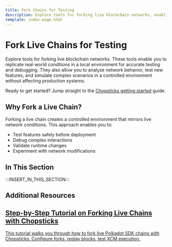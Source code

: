 ```yaml
---
title: Fork Chains for Testing
description: Explore tools for forking live blockchain networks, enabling you to replicate real-world conditions in a local environment for accurate testing and debugging.
template: index-page.html
---
```


# Fork Live Chains for Testing

Explore tools for forking live blockchain networks. These tools enable you to replicate real-world conditions in a local environment for accurate testing and debugging. They also allow you to analyze network behavior, test new features, and simulate complex scenarios in a controlled environment without affecting production systems.

Ready to get started? Jump straight to the [Chopsticks getting started](/develop/toolkit/rollups/fork-chains/chopsticks/get-started/) guide.

## Why Fork a Live Chain?

Forking a live chain creates a controlled environment that mirrors live network conditions. This approach enables you to:

- Test features safely before deployment
- Debug complex interactions
- Validate runtime changes
- Experiment with network modifications

## In This Section

:::INSERT_IN_THIS_SECTION:::

## Additional Resources

<div class="subsection-wrapper">
  <div class="card">
    <a href="/tutorials/polkadot-sdk/testing/fork-live-chains/">
      <h2 class="title">Step-by-Step Tutorial on Forking Live Chains with Chopsticks</h2>
      <p class="description">This tutorial walks you through how to fork live Polkadot SDK chains with Chopsticks. Configure forks, replay blocks, test XCM execution.</p>
    </a>
  </div>
</div>
